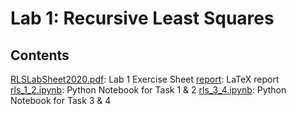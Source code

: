 # Lab 1: Recursive Least Squares

## Contents

[RLSLabSheet2020.pdf](RLSLabSheet2020.pdf): Lab 1 Exercise Sheet
[report](report): LaTeX report
[rls_1_2.ipynb](rls_1_2.ipynb): Python Notebook for Task 1 & 2
[rls_3_4.ipynb](rls_3_4.ipynb): Python Notebook for Task 3 & 4
